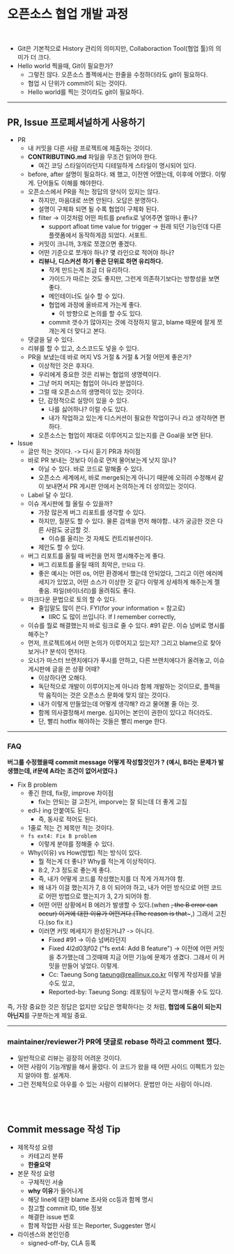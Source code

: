 # 오픈소스 협업 개발 과정

<br/>

- Git은 기본적으로 History 관리의 의미지만, Collaboraction Tool(협업 툴)의 의미가 더 크다.
- Hello world 찍을때, Git이 필요한가?
  - 그렇진 않다. 오픈소스 플젝에서는 한줄을 수정하더라도 git이 필요하다.
  - 협업 시 단위가 commit이 되는 것이다.
  - Hello world를 찍는 것이라도 git이 필요하다.

---

## PR, Issue 프로페셔널하게 사용하기

- PR
  - 내 커밋을 다른 사람 프로젝트에 제출하는 것이다.
  - **CONTRIBUTING.md** 파일을 무조건 읽어야 한다.
    - 여긴 코딩 스타일이라던지 디테일하게 스타일이 명시되어 있다.
  - before, after 설명이 필요하다. 왜 했고, 이전엔 어땠는데, 이후에 어땠다. 이렇게. 단어들도 이해를 해야한다.
  - 오픈소스에서 PR을 적는 정답의 양식이 있지는 않다.
    - 하지만, 마음대로 쓰면 안된다. 오답은 분명하다.
    - 설명이 구체화 되면 될 수록 협업이 구체화 된다.
    - filter -> 이것처럼 어떤 파트를 prefix로 넣어주면 얼마나 좋나?
      - support afloat time value for trigger -> 원래 되던 기능인데 다른 플랫폼에서 동작하게끔 되었다. 서포트.
    - 커밋이 크니까, 3개로 쪼갰으면 좋겠다.
    - 어떤 기준으로 쪼개야 하나? 몇 라인으로 적어야 하나?
    - **리뷰나, 디스커션 하기 좋은 단위로 하면 유리하다.**
      - 작게 만드는게 조금 더 유리하다.
      - 가이드가 따르는 것도 좋지만, 그런게 의존하기보다는 방향성을 보면 좋다.
      - 메인테이너도 실수 할 수 있다.
      - 협업에 과정에 올바르게 가는게 좋다.
        - 이 방향으로 논의를 할 수도 있다.
      - commit 갯수가 많아지는 것에 걱정하지 말고, blame 때문에 잘게 쪼개는게 더 맞다고 본다.
  - 댓글을 달 수 있다.
  - 리뷰를 할 수 있고, 소스코드도 넣을 수 있다.
  - PR을 보냈는데 바로 머지 VS 거절 & 거절 & 거절 어떤게 좋은가?
    - 이상적인 것은 후자다.
    - 우리에게 중요한 것은 리뷰는 협업의 생명력이다.
    - 그냥 머지 머지는 협업이 아니라 분업이다.
    - 그럴 때 오픈소스의 생명력이 있는 것이다.
    - 단, 감정적으로 실망이 있을 수 있다.
      - 나를 싫어하나? 이럴 수도 있다.
      - 내가 작업하고 있는게 디스커션이 필요한 작업이구나 라고 생각하면 편하다.
    - 오픈소스는 협업이 제대로 이루어지고 있는지를 큰 Goal을 보면 된다.
- Issue
  - 글만 적는 것이다. -> 다시 듣기 PR과 차이점
  - 바로 PR 보내는 것보다 이슈로 먼저 물어보는게 낫지 않나?
    - 아닐 수 있다. 바로 코드로 말해줄 수 있다.
    - 오픈소스 세계에서, 바로 merge되는게 아니기 때문에 오히려 수정해서 같이 보내면서 PR 게시판 안에서 논의하는게 더 성의있는 것이다.
  - Label 달 수 있다.
  - 이슈 게시판에 뭘 올릴 수 있을까?
    - 가장 많은게 버그 리포트를 생각할 수 있다.
    - 하지만, 질문도 할 수 있다. 물론 검색을 먼저 해야함.. 내가 궁금한 것은 다른 사람도 궁금할 것.
      - 이슈를 올리는 것 자체도 컨트리뷰션이다.
    - 제안도 할 수 있다.
  - 버그 리포트를 올릴 때 버전을 먼저 명시해주는게 좋다.
    - 버그 리포트를 올릴 때의 최악은, `안되요` 다.
    - 좋은 예시는 어떤 os, 어떤 환경에서 했는데 안되었다, 그리고 이런 에러메세지가 있었고, 어떤 소스가 이상한 것 같다 이렇게 상세하게 해주는게 젤 좋음. 파일(바이너리)를 올려줘도 좋다.
  - 마크다운 문법으로 토의 할 수 있다.
    - 줄임말도 많이 쓴다. FYI(for your information = 참고로)
      - IIRC 도 많이 쓰입니다. If I remember correctly,
  - 이슈를 뭘로 해결했는지 바로 링크로 줄 수 있다. #91 같은. 이슈 넘버로 명시를 해주는?
  - 먼저, 프로젝트에서 어떤 논의가 이루어지고 있는지? 그리고 blame으로 찾아보거나? 분석이 먼저다.
  - 오너가 마스터 브랜치에다가 푸시를 안하고, 다른 브랜치에다가 올려놓고, 이슈게시판에 글을 쓴 상황 어때?
    - 이상하다면 오해다.
    - 독단적으로 개발이 이루어지는게 아니라 함께 개발하는 것이므로, 플젝을 막 움직이는 것은 오픈소스 문화에 맞지 않는 것이다.
    - 내가 이렇게 만들었는데 어떻게 생각해? 라고 물어볼 줄 아는 것.
    - 함께 의사결정해서 merge. 심지어는 본인이 권한이 있다고 하더라도.
    - 단, 빨리 hotfix 해야하는 것들은 빨리 merge 한다.

---

### FAQ

**버그를 수정했을때** **commit message** **어떻게 작성할것인가 ?** **(예시, B라는 문제가 발생했는데, if문에 A라는 조건이 없어서였다.)**

- Fix B problem
  - 좋긴 한데, fix랑, improve 차이점
    - fix는 안되는 걸 고친거, imporve는 잘 되는데 더 좋게 고침
  - ed나 ing 안붙여도 된다.
    - 즉, 동사로 적어도 된다.
  - 1줄로 적는 건 제목만 적는 것이다.
  - `fs ext4: Fix B problem`
    - 이렇게 분야를 정해줄 수 있다.
  - Why(이유) vs How(방법) 적는 방식이 있다.
    - 뭘 적는게 더 좋나? Why를 적는게 이상적이다.
    - 8:2, 7:3 정도로 좋는게 좋다.
    - 즉, 내가 어떻게 코드를 작성했는지를 더 작게 가져가야 함.
    - 왜 내가 이걸 했는지가 7, 8 이 되어야 하고, 내가 어떤 방식으로 어떤 코드로 어떤 방법으로 했는지가 3, 2가 되어야 함.
    - 어떤 어떤 상황에서 B 에러가 발생할 수 있다.(when ~~, the B error can occur) 이거에 대한 이유가 어떤거다.(The reason is that~~~,) 그래서 고친다.(so fix it.)
    - 이러면 커밋 메세지가 완성된거냐? -> 아니다.
      - Fixed #91 -> 이슈 넘버라던지
      - Fixed 4l2d03jf02 ("fs ext4: Add B feature") -> 이전에 어떤 커밋을 추가했는데 그것때매 지금 어떤 기능에 문제가 생겼다. 그래서 이 커밋을 만들어 넣었다. 이렇게.
      - Cc: Taeung Song <taeung@reallinux.co.kr> 이렇게 작성자를 넣을 수도 있고,
      - Reported-by: Taeung Song: 레포팅이 누군지 명시해줄 수도 있다.

즉, 가장 중요한 것은 정답은 없지만 오답은 명확하다는 것 처럼, **협업에 도움이 되는지 아닌지**를 구분하는게 제일 중요.

---

### **maintainer/reviewer가 PR에 댓글로** **rebase** **하라고 comment 했다.**

- 일반적으로 리뷰는 굉장히 어려운 것이다.
- 어떤 사람이 기능개발을 해서 올렸다. 이 코드가 왔을 때 어떤 사이드 이펙트가 있는지 알아야 함. 설계자.
- 그런 전체적으로 아우를 수 있는 사람이 리뷰어다. 문법만 아는 사람이 아니라.

<br/>

<br/>

## Commit message 작성 Tip

- 제목작성 요령
  - 카테고리 분류
  - **한줄요약**
- 본문 작성 요령
  - 구체적인 서술
  - **why 이유**가 들어나게
  - 해당 line에 대한 blame 조사와 cc등과 함께 명시
  - 참고할 commit ID, title 정보
  - 해결한 issue 번호
  - 함께 작업한 사람 또는 Reporter, Suggester 명시
- 라이센스와 본인인증
  - signed-off-by, CLA 등록
